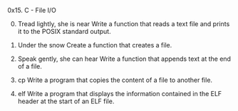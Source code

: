 0x15. C - File I/O

0. Tread lightly, she is near
Write a function that reads a text file and prints it to the POSIX standard output.

1. Under the snow
Create a function that creates a file.

2. Speak gently, she can hear
Write a function that appends text at the end of a file.

3. cp
Write a program that copies the content of a file to another file.

4. elf
Write a program that displays the information contained in the ELF header at the
start of an ELF file.
